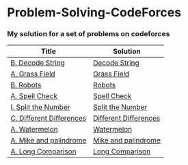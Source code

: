 # Problem-Solving-CodeForces
### My solution for a set of problems on codeforces

Title | Solution 
--- | --- 
[B. Decode String](https://codeforces.com/problemset/problem/1729/B) | [Decode String](https://github.com/MaiElkhodery/Problem-Solving-CodeForces/blob/main/CodeForces/Decode%20String.java)
[A. Grass Field](https://codeforces.com/problemset/problem/1701/A) | [Grass Field](https://github.com/MaiElkhodery/Problem-Solving-CodeForces/blob/main/CodeForces/GrassField.java)
[B. Robots](https://codeforces.com/problemset/problem/1680/B) | [Robots](https://github.com/MaiElkhodery/Problem-Solving-CodeForces/blob/main/CodeForces/Robots.java)
[A. Spell Check](https://codeforces.com/problemset/problem/1722/A) | [Spell Check](https://github.com/MaiElkhodery/Problem-Solving-CodeForces/blob/main/CodeForces/Spell%20Check.java)
[I. Split the Number](https://codeforces.com/gym/101810/problem/I) | [Split the Number](https://github.com/MaiElkhodery/Problem-Solving-CodeForces/blob/main/CodeForces/SplitNumber.java)
[C. Different Differences](https://codeforces.com/problemset/problem/1772/C) | [Different Differences](https://github.com/MaiElkhodery/Problem-Solving-CodeForces/blob/main/CodeForces/DifferentDifferences.java)
[A. Watermelon](https://codeforces.com/problemset/problem/4/A) | [Watermelon](https://github.com/MaiElkhodery/Problem-Solving-CodeForces/blob/main/CodeForces/Watermelon.java)
[A. Mike and palindrome](https://codeforces.com/problemset/problem/798/A) | [Mike and palindrome](https://github.com/MaiElkhodery/Problem-Solving-CodeForces/blob/main/CodeForces/MikeAndpalindrome.java)
[A. Long Comparison](https://codeforces.com/problemset/problem/1613/A) | [Long Comparison](https://github.com/MaiElkhodery/Problem-Solving-CodeForces/blob/main/CodeForces/LongComparison.java)

